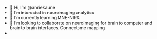 - 👋 Hi, I’m @anniekaune
- 👀 I’m interested in neuroimaging analytics 
- 🌱 I’m currently learning MNE-NIRS.
- 💞️ I’m looking to collaborate on neuroimaging for brain to computer and brain to brain interfaces. Connectome mapping
-
<!---
anniekaune/anniekaune is a ✨ special ✨ repository because its `README.md` (this file) appears on your GitHub profile.
You can click the Preview link to take a look at your changes.
--->
